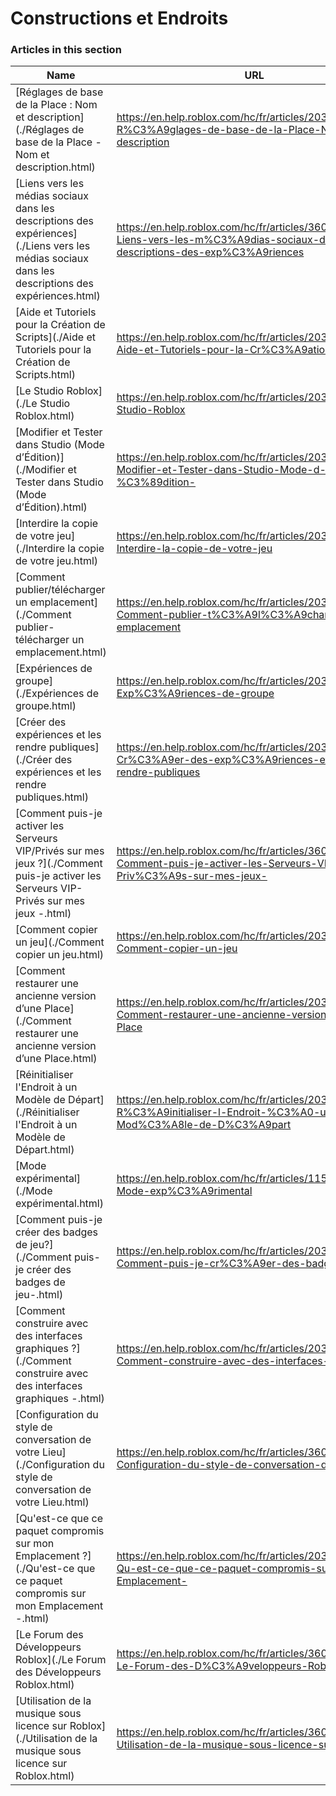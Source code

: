 # Constructions et Endroits  
### Articles in this section
Name|URL
-|-
[Réglages de base de la Place : Nom et description](./Réglages de base de la Place - Nom et description.html) |https://en.help.roblox.com/hc/fr/articles/203314030-R%C3%A9glages-de-base-de-la-Place-Nom-et-description
[Liens vers les médias sociaux dans les descriptions des expériences](./Liens vers les médias sociaux dans les descriptions des expériences.html) |https://en.help.roblox.com/hc/fr/articles/360000910966-Liens-vers-les-m%C3%A9dias-sociaux-dans-les-descriptions-des-exp%C3%A9riences
[Aide et Tutoriels pour la Création de Scripts](./Aide et Tutoriels pour la Création de Scripts.html) |https://en.help.roblox.com/hc/fr/articles/203625344-Aide-et-Tutoriels-pour-la-Cr%C3%A9ation-de-Scripts
[Le Studio Roblox](./Le Studio Roblox.html) |https://en.help.roblox.com/hc/fr/articles/203313860-Le-Studio-Roblox
[Modifier et Tester dans Studio (Mode d’Édition)](./Modifier et Tester dans Studio (Mode d’Édition).html) |https://en.help.roblox.com/hc/fr/articles/203313870-Modifier-et-Tester-dans-Studio-Mode-d-%C3%89dition-
[Interdire la copie de votre jeu](./Interdire la copie de votre jeu.html) |https://en.help.roblox.com/hc/fr/articles/203313940-Interdire-la-copie-de-votre-jeu
[Comment publier/télécharger un emplacement](./Comment publier-télécharger un emplacement.html) |https://en.help.roblox.com/hc/fr/articles/203313890-Comment-publier-t%C3%A9l%C3%A9charger-un-emplacement
[Expériences de groupe](./Expériences de groupe.html) |https://en.help.roblox.com/hc/fr/articles/203313760-Exp%C3%A9riences-de-groupe
[Créer des expériences et les rendre publiques](./Créer des expériences et les rendre publiques.html) |https://en.help.roblox.com/hc/fr/articles/203313950-Cr%C3%A9er-des-exp%C3%A9riences-et-les-rendre-publiques
[Comment puis-je activer les Serveurs VIP/Privés sur mes jeux ?](./Comment puis-je activer les Serveurs VIP-Privés sur mes jeux -.html) |https://en.help.roblox.com/hc/fr/articles/360000781023-Comment-puis-je-activer-les-Serveurs-VIP-Priv%C3%A9s-sur-mes-jeux-
[Comment copier un jeu](./Comment copier un jeu.html) |https://en.help.roblox.com/hc/fr/articles/203313900-Comment-copier-un-jeu
[Comment restaurer une ancienne version d’une Place](./Comment restaurer une ancienne version d’une Place.html) |https://en.help.roblox.com/hc/fr/articles/203313850-Comment-restaurer-une-ancienne-version-d-une-Place
[Réinitialiser l'Endroit à un Modèle de Départ](./Réinitialiser l'Endroit à un Modèle de Départ.html) |https://en.help.roblox.com/hc/fr/articles/203313920-R%C3%A9initialiser-l-Endroit-%C3%A0-un-Mod%C3%A8le-de-D%C3%A9part
[Mode expérimental](./Mode expérimental.html) |https://en.help.roblox.com/hc/fr/articles/115003766763-Mode-exp%C3%A9rimental
[Comment puis-je créer des badges de jeu?](./Comment puis-je créer des badges de jeu-.html) |https://en.help.roblox.com/hc/fr/articles/203313650-Comment-puis-je-cr%C3%A9er-des-badges-de-jeu-
[Comment construire avec des interfaces graphiques ?](./Comment construire avec des interfaces graphiques -.html) |https://en.help.roblox.com/hc/fr/articles/203313960-Comment-construire-avec-des-interfaces-graphiques-
[Configuration du style de conversation de votre Lieu](./Configuration du style de conversation de votre Lieu.html) |https://en.help.roblox.com/hc/fr/articles/360019904552-Configuration-du-style-de-conversation-de-votre-Lieu
[Qu'est-ce que ce paquet compromis sur mon Emplacement ?](./Qu'est-ce que ce paquet compromis sur mon Emplacement -.html) |https://en.help.roblox.com/hc/fr/articles/203312920-Qu-est-ce-que-ce-paquet-compromis-sur-mon-Emplacement-
[Le Forum des Développeurs Roblox](./Le Forum des Développeurs Roblox.html) |https://en.help.roblox.com/hc/fr/articles/360000240223-Le-Forum-des-D%C3%A9veloppeurs-Roblox
[Utilisation de la musique sous licence sur Roblox](./Utilisation de la musique sous licence sur Roblox.html) |https://en.help.roblox.com/hc/fr/articles/360000927163-Utilisation-de-la-musique-sous-licence-sur-Roblox